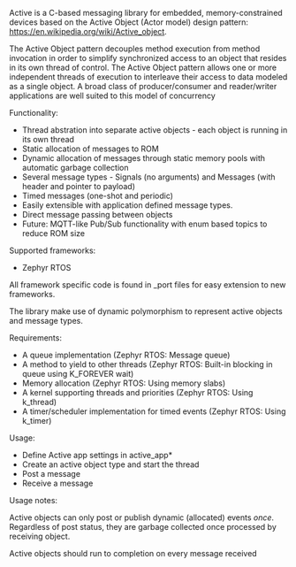 Active is a C-based messaging library for embedded, memory-constrained devices based on the Active Object (Actor model) design pattern:
https://en.wikipedia.org/wiki/Active_object.

The Active Object pattern decouples method execution from method invocation in order to
simplify synchronized access to an object that resides in its own thread of control. 
The Active Object pattern allows one or more independent threads of execution to interleave their access to data modeled as a single object. 
A broad class of producer/consumer and reader/writer applications are well suited to this model of concurrency


Functionality:

- Thread abstration into separate active objects - each object is running in its own thread
- Static allocation of messages to ROM
- Dynamic allocation of messages through static memory pools with automatic garbage collection
- Several message types - Signals (no arguments) and Messages (with header and pointer to payload)
- Timed messages (one-shot and periodic)
- Easily extensible with application defined message types.
- Direct message passing between objects
- Future: MQTT-like Pub/Sub functionality with enum based topics to reduce ROM size

Supported frameworks:
- Zephyr RTOS

All framework specific code is found in _port files for easy extension to new frameworks.


The library make use of dynamic polymorphism to represent active objects and message types.

Requirements:

- A queue implementation (Zephyr RTOS: Message queue)
- A method to yield to other threads (Zephyr RTOS: Built-in blocking in queue using K_FOREVER wait)
- Memory allocation (Zephyr RTOS: Using memory slabs)
- A kernel supporting threads and priorities (Zephyr RTOS: Using k_thread)
- A timer/scheduler implementation for timed events (Zephyr RTOS: Using k_timer)

Usage:

- Define Active app settings in active_app*
- Create an active object type and start the thread
- Post a message
- Receive a message

Usage notes:

Active objects can only post or publish dynamic (allocated) events *once*. Regardless of post status, they are garbage collected once processed by receiving object.

Active objects should run to completion on every message received
